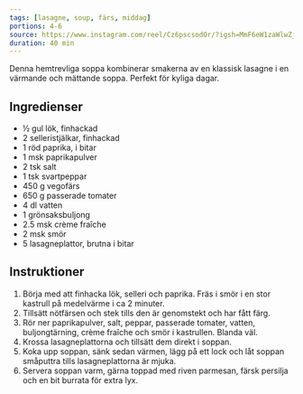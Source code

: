 ```yaml
---
tags: [lasagne, soup, färs, middag]
portions: 4-6
source: https://www.instagram.com/reel/Cz6pscsodOr/?igsh=MmF6eW1zaWlwZjl4
duration: 40 min
---
```


Denna hemtrevliga soppa kombinerar smakerna av en klassisk lasagne i en värmande och mättande soppa. Perfekt för kyliga dagar.

## Ingredienser

- ½ gul lök, finhackad
- 2 selleristjälkar, finhackad
- 1 röd paprika, i bitar
- 1 msk paprikapulver
- 2 tsk salt
- 1 tsk svartpeppar
- 450 g vegofärs
- 650 g passerade tomater
- 4 dl vatten
- 1 grönsaksbuljong
- 2.5 msk crème fraîche
- 2 msk smör
- 5 lasagneplattor, brutna i bitar

## Instruktioner

1. Börja med att finhacka lök, selleri och paprika. Fräs i smör i en stor kastrull på medelvärme i ca 2 minuter.
2. Tillsätt nötfärsen och stek tills den är genomstekt och har fått färg.
3. Rör ner paprikapulver, salt, peppar, passerade tomater, vatten, buljongtärning, crème fraîche och smör i kastrullen. Blanda väl.
4. Krossa lasagneplattorna och tillsätt dem direkt i soppan.
5. Koka upp soppan, sänk sedan värmen, lägg på ett lock och låt soppan småputtra tills lasagneplattorna är mjuka.
6. Servera soppan varm, gärna toppad med riven parmesan, färsk persilja och en bit burrata för extra lyx.
